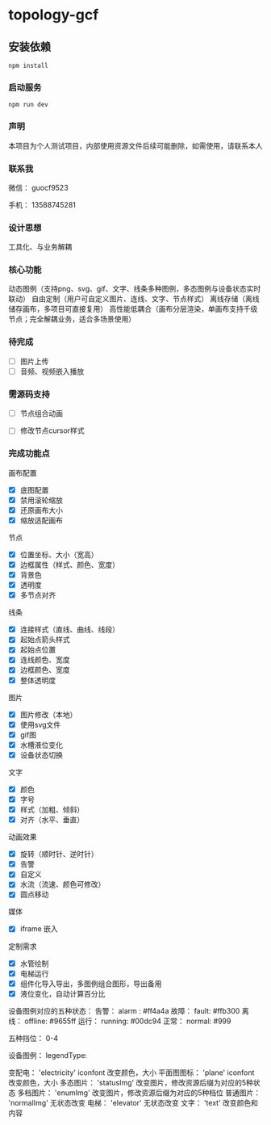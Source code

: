 # topology-gcf

## 安装依赖
```
npm install
```

### 启动服务
```
npm run dev
```
### 声明
本项目为个人测试项目，内部使用资源文件后续可能删除，如需使用，请联系本人

### 联系我
微信： guocf9523

手机： 13588745281

### 设计思想
工具化、与业务解耦

### 核心功能
动态图例（支持png、svg、gif、文字、线条多种图例，多态图例与设备状态实时联动）
自由定制（用户可自定义图片、连线、文字、节点样式）
离线存储（离线储存画布，多项目可直接复用）
高性能低耦合（画布分层渲染，单画布支持千级节点；完全解耦业务，适合多场景使用）

### 待完成
- [ ] 图片上传
- [ ] 音频、视频嵌入播放

### 需源码支持
- [ ] 节点组合动画
- [ ] 修改节点cursor样式


### 完成功能点

画布配置
- [x] 底图配置
- [x] 禁用滚轮缩放
- [x] 还原画布大小
- [x] 缩放适配画布

节点
- [x] 位置坐标、大小（宽高）
- [x] 边框属性（样式、颜色、宽度）
- [x] 背景色
- [x] 透明度
- [x] 多节点对齐

线条
- [x] 连接样式（直线、曲线、线段）
- [x] 起始点箭头样式
- [x] 起始点位置
- [x] 连线颜色、宽度
- [x] 边框颜色、宽度
- [x] 整体透明度

图片
- [x] 图片修改（本地）
- [x] 使用svg文件
- [x] gif图
- [x] 水槽液位变化
- [x] 设备状态切换

文字
- [x] 颜色
- [x] 字号
- [x] 样式（加粗、倾斜）
- [x] 对齐（水平、垂直）

动画效果
- [x] 旋转（顺时针、逆时针）
- [x] 告警
- [x] 自定义
- [x] 水流（流速、颜色可修改）
- [x] 圆点移动

媒体
- [x] iframe 嵌入

定制需求
- [x] 水管绘制
- [x] 电梯运行
- [x] 组件化导入导出，多图例组合图形，导出备用
- [x] 液位变化，自动计算百分比

设备图例对应的五种状态：
    告警： alarm : #ff4a4a
    故障： fault: #ffb300
    离线： offline: #9655ff
    运行： running: #00dc94
    正常： normal: #999

五种挡位： 0-4

设备图例：  legendType:

  变配电：    'electricity'     iconfont  改变颜色，大小
  平面图图标： 'plane'          iconfont  改变颜色，大小
  多态图片：   'statusImg'      改变图片，修改资源后缀为对应的5种状态
  多档图片：   'enumImg'        改变图片，修改资源后缀为对应的5种档位
  普通图片：   'normalImg'      无状态改变
  电梯：       'elevator'      无状态改变
  文字：       'text'           改变颜色和内容

